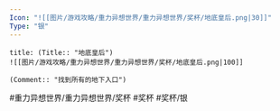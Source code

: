```yaml
---
Icon: "![[图片/游戏攻略/重力异想世界/重力异想世界/奖杯/地底皇后.png|30]]"
Type: "银"
---
```

```ad-common-silver-trophy
title: (Title:: "地底皇后")
![[图片/游戏攻略/重力异想世界/重力异想世界/奖杯/地底皇后.png|100]]

(Comment:: "找到所有的地下入口")
```

#重力异想世界/重力异想世界/奖杯 #奖杯 #奖杯/银
